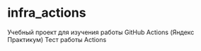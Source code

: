# infra_actions
Учебный проект для изучения работы GitHub Actions (Яндекс Практикум)
Тест работы Actions
